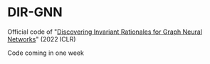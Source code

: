 # DIR-GNN
Official code of "[Discovering Invariant Rationales for Graph Neural Networks](https://openreview.net/pdf?id=hGXij5rfiHw)" (2022 ICLR)

Code coming in one week

